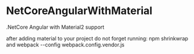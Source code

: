 # NetCoreAngularWithMaterial
.NetCore Angular with Material2 support 


after adding material to your project do not forget running:
npm shrinkwrap and
webpack --config webpack.config.vendor.js 
 